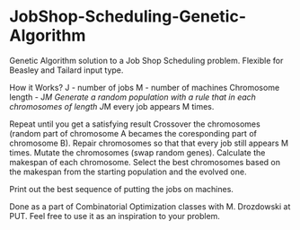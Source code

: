 # JobShop-Scheduling-Genetic-Algorithm

Genetic Algorithm solution to a Job Shop Scheduling problem. Flexible for Beasley and Tailard input type.

How it Works?
J - number of jobs
M - number of machines
Chromosome length - J*M
Generate a random population with a rule that in each chromosomes of length J*M every job appears M times.

Repeat until you get a satisfying result 
Crossover the chromosomes (random part of chromosome A becames the coresponding part of chromosome B).
Repair chromosomes so that that every job still appears M times.
Mutate the chromosomes (swap random genes).
Calculate the makespan of each chromosome. 
Select the best chromosomes based on the makespan from the starting population and the evolved one.

Print out the best sequence of putting the jobs on machines.

Done as a part of Combinatorial Optimization classes with M. Drozdowski at PUT. Feel free to use it as an inspiration to your problem.

